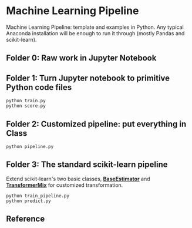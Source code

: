 # Machine Learning Pipeline

Machine Learning Pipeline: template and examples in Python. Any typical Anaconda installation will be enough to run it through (mostly Pandas and scikit-learn).

## Folder 0: Raw work in Jupyter Notebook 

## Folder 1: Turn Jupyter notebook to primitive Python code files

```
python train.py   
python score.py
```

## Folder 2: Customized pipeline: put everything in Class

```
python pipeline.py 
```

## Folder 3: The standard scikit-learn pipeline

Extend scikit-learn's two basic classes, [**BaseEstimator**](https://scikit-learn.org/stable/modules/generated/sklearn.base.BaseEstimator.html) and [**TransformerMix**](https://scikit-learn.org/stable/modules/generated/sklearn.base.TransformerMixin.html) for customized transformation.

```
python train_pipeline.py  
python predict.py 
```

## Reference
